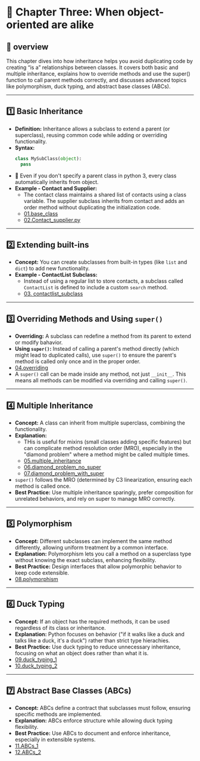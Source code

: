 # 🚀 Chapter Three: When object-oriented are alike

## 📖 overview
This chapter dives into how inheritance helps you avoid duplicating code by creating “is a” relationships between classes. It covers both basic and multiple inheritance, explains how to override methods and use the super() function to call parent methods correctly, and discusses advanced topics like polymorphism, duck typing, and abstract base classes (ABCs).

---

## 1️⃣ Basic Inheritance
- **Definition:** Inheritance allows a subclass to extend a parent (or superclass), reusing common code while adding or overriding functionality.
- **Syntax:**
  ``` python
  class MySubClass(object):
    pass
  ```
- 📓 Even if you don't specify a parent class in python 3, every class automatically inherits from object.
- **Example - Contact and Supplier:**
  - The contact class maintains a shared list of contacts using a class variable. The supplier subclass inherits from contact and adds an order method without duplicating the initialization code.
  - [01.base_class](https://github.com/MansAlien/Python_3_OOP_Book-Dusty_philips/blob/main/chapter_3/examples/01.base_class.py)
  - [02.Contact_supplier.py](https://github.com/MansAlien/Python_3_OOP_Book-Dusty_philips/blob/main/chapter_3/examples/02.contact_and_supplier.py)

 
---
  
## 2️⃣ Extending built-ins
- **Concept:** You can create subclasses from built-in types (like `list` and `dict`) to add new functionality.
- **Example - ContactList Subclass:**
  - Instead of using a regular list to store contacts, a subclass called `ContactList` is defined to include a custom `search` method.
  - [03. contactlist_subclass](https://github.com/MansAlien/Python_3_OOP_Book-Dusty_philips/blob/main/chapter_3/examples/03.contactlist_subclass.py)

---

## 3️⃣ Overriding Methods and Using `super()`
- **Overriding:** A subclass can redefine a method from its parent to extend or modify bahavior.
- **Using `super()`:** Instead of calling a parent's method directly (which might lead to duplicated calls), use `super()` to ensure the parent's method is called only once and in the proper order.
- [04.overriding](https://github.com/MansAlien/Python_3_OOP_Book-Dusty_philips/blob/main/chapter_3/examples/04.overriding.py)
- A `super()` call can be made inside any method, not just `__init__`. This means all methods can be modified via overriding and calling `super()`.

---

## 4️⃣ Multiple Inheritance
- **Concept:** A class can inherit from multiple superclass, combining the functionality.
- **Explanation:**
    - THis is useful for mixins (small classes adding specific features) but can complicate method resolution order (MRO), especially in the "diamond problem" where a method might be called multiple times.
    - [05.multiple_inheritance](https://github.com/MansAlien/Python_3_OOP_Book-Dusty_philips/blob/main/chapter_3/examples/05.multiple_inheritance.py)
    - [06.diamond_problem_no_super](https://github.com/MansAlien/Python_3_OOP_Book-Dusty_philips/blob/main/chapter_3/examples/06.diamond_problem_no_super.py)
    - [07.diamond_problem_with_super](https://github.com/MansAlien/Python_3_OOP_Book-Dusty_philips/blob/main/chapter_3/examples/07.diamond_problem_with_super.py)
- `super()` follows the MRO (determined by C3 linearization, ensuring each method is called once.
- **Best Practice:** Use multiple inheritance sparingly, prefer composition for unrelated behaviors, and rely on super to manage MRO correctly.

---

## 5️⃣ Polymorphism
- **Concept:** Different subclasses can implement the same method differently, allowing uniform treatment by a common interface.
- **Explanation:** Polymorphism lets you call a method on a superclass type without knowing the exact subclass, enhancing flexibility.
- **Best Practice:** Design interfaces that allow polymorphic behavior to keep code extensible.
- [08.polymorphism](https://github.com/MansAlien/Python_3_OOP_Book-Dusty_philips/blob/main/chapter_3/examples/08.polymorphism.py)

---

## 6️⃣ Duck Typing
- **Concept:** If an object has the required methods, it can be used regardless of its class or inheritance.
- **Explanation:** Python focuses on behavior ("if it walks like a duck and talks like a duck, it's a duck") rather than strict type hierachies.
- **Best Practice:** Use duck typing to reduce unnecessary inheritance, focusing on what an object does rather than what it is.
- [09.duck_typing_1](https://github.com/MansAlien/Python_3_OOP_Book-Dusty_philips/blob/main/chapter_3/examples/09.duck_typing_1.py)
- [10.duck_typing_2](https://github.com/MansAlien/Python_3_OOP_Book-Dusty_philips/blob/main/chapter_3/examples/10.duck_typing_2.py)

---

## 7️⃣ Abstract Base Classes (ABCs)
- **Concept:** ABCs define a contract that subclasses must follow, ensuring specific methods are implemented.
- **Explanation:** ABCs enforce structure while allowing duck typing flexibility.
- **Best Practice:** Use ABCs to document and enforce inheritance, especially in extensible systems.
- [11.ABCs_1](https://github.com/MansAlien/Python_3_OOP_Book-Dusty_philips/blob/main/chapter_3/examples/11.ABCs_1.py)
- [12.ABCs_2](https://github.com/MansAlien/Python_3_OOP_Book-Dusty_philips/blob/main/chapter_3/examples/12.ABCs_2.py)
